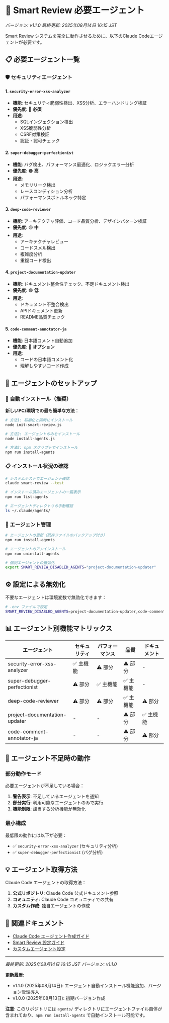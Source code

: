 # 🤖 Smart Review 必要エージェント

*バージョン: v1.1.0*
*最終更新: 2025年08月14日 16:15 JST*

Smart Review システムを完全に動作させるために、以下のClaude Codeエージェントが必要です。

## 📋 必要エージェント一覧

### 🛡️ セキュリティエージェント

#### 1. `security-error-xss-analyzer`
- **機能**: セキュリティ脆弱性検出、XSS分析、エラーハンドリング検証
- **優先度**: 🔴 **必須**
- **用途**: 
  - SQLインジェクション検出
  - XSS脆弱性分析
  - CSRF対策検証
  - 認証・認可チェック

#### 2. `super-debugger-perfectionist`
- **機能**: バグ検出、パフォーマンス最適化、ロジックエラー分析
- **優先度**: 🟠 **高**
- **用途**:
  - メモリリーク検出
  - レースコンディション分析
  - パフォーマンスボトルネック特定

#### 3. `deep-code-reviewer`
- **機能**: アーキテクチャ評価、コード品質分析、デザインパターン検証
- **優先度**: 🟡 **中**
- **用途**:
  - アーキテクチャレビュー
  - コードスメル検出
  - 複雑度分析
  - 重複コード検出

#### 4. `project-documentation-updater`
- **機能**: ドキュメント整合性チェック、不足ドキュメント検出
- **優先度**: 🟢 **低**
- **用途**:
  - ドキュメント不整合検出
  - APIドキュメント更新
  - README品質チェック

#### 5. `code-comment-annotator-ja`
- **機能**: 日本語コメント自動追加
- **優先度**: 🔵 **オプション**
- **用途**:
  - コードの日本語コメント化
  - 理解しやすいコード作成

## 🔧 エージェントのセットアップ

### 🚀 自動インストール（推奨）

**新しいPC/環境での最も簡単な方法**：

```bash
# 方法1: 初期化と同時にインストール
node init-smart-review.js

# 方法2: エージェントのみをインストール
node install-agents.js

# 方法3: npm スクリプトでインストール
npm run install-agents
```

### 📋 インストール状況の確認

```bash
# システムテストでエージェント確認
claude smart-review --test

# インストール済みエージェントの一覧表示
npm run list-agents

# エージェントディレクトリの手動確認
ls ~/.claude/agents/
```

### 🔄 エージェント管理

```bash
# エージェントの更新（既存ファイルのバックアップ付き）
npm run install-agents

# エージェントのアンインストール
npm run uninstall-agents

# 個別エージェントの無効化
export SMART_REVIEW_DISABLED_AGENTS="project-documentation-updater"
```

## ⚙️ 設定による無効化

不要なエージェントは環境変数で無効化できます：

```bash
# .env ファイルで設定
SMART_REVIEW_DISABLED_AGENTS=project-documentation-updater,code-comment-annotator-ja
```

## 📊 エージェント別機能マトリックス

| エージェント | セキュリティ | パフォーマンス | 品質 | ドキュメント |
|-------------|-------------|---------------|------|-------------|
| security-error-xss-analyzer | ✅ 主機能 | ⚠️ 部分 | ⚠️ 部分 | - |
| super-debugger-perfectionist | ⚠️ 部分 | ✅ 主機能 | ✅ 主機能 | - |
| deep-code-reviewer | ⚠️ 部分 | ⚠️ 部分 | ✅ 主機能 | ⚠️ 部分 |
| project-documentation-updater | - | - | ⚠️ 部分 | ✅ 主機能 |
| code-comment-annotator-ja | - | - | ⚠️ 部分 | ⚠️ 部分 |

## 🚨 エージェント不足時の動作

### 部分動作モード

必要エージェントが不足している場合：

1. **警告表示**: 不足しているエージェントを通知
2. **部分実行**: 利用可能なエージェントのみで実行
3. **機能制限**: 該当する分析機能が無効化

### 最小構成

最低限の動作には以下が必要：

- ✅ `security-error-xss-analyzer` (セキュリティ分析)
- ✅ `super-debugger-perfectionist` (バグ分析)

## 💡 エージェント取得方法

Claude Code エージェントの取得方法：

1. **公式リポジトリ**: Claude Code 公式ドキュメント参照
2. **コミュニティ**: Claude Code コミュニティでの共有
3. **カスタム作成**: 独自エージェントの作成

## 🔗 関連ドキュメント

- [Claude Code エージェント作成ガイド](https://docs.anthropic.com/claude-code)
- [Smart Review 設定ガイド](./Smart-Review-SystemGuide.md)
- [カスタムエージェント設定](./smart-review-config.js)

---

*最終更新: 2025年08月14日 16:15 JST*
*バージョン: v1.1.0*

**更新履歴:**
- v1.1.0 (2025年08月14日): エージェント自動インストール機能追加、バージョン管理導入
- v1.0.0 (2025年08月13日): 初期バージョン作成

**注意**: このリポジトリには `agents/` ディレクトリにエージェントファイル自体が含まれており、`npm run install-agents` で自動インストール可能です。